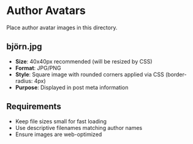 # Author Avatars

Place author avatar images in this directory.

## björn.jpg
- **Size**: 40x40px recommended (will be resized by CSS)
- **Format**: JPG/PNG
- **Style**: Square image with rounded corners applied via CSS (border-radius: 4px)
- **Purpose**: Displayed in post meta information

## Requirements
- Keep file sizes small for fast loading
- Use descriptive filenames matching author names
- Ensure images are web-optimized